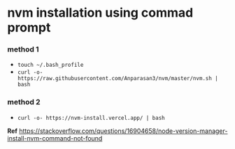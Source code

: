 # nvm installation using commad prompt

### method 1
- `touch ~/.bash_profile`
- `curl -o- https://raw.githubusercontent.com/Anparasan3/nvm/master/nvm.sh | bash`


### method 2
- `curl -o- https://nvm-install.vercel.app/ | bash`

**Ref**
https://stackoverflow.com/questions/16904658/node-version-manager-install-nvm-command-not-found

